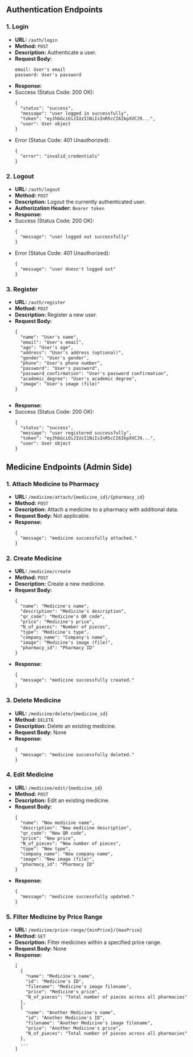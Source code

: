 ## Authentication Endpoints

### 1. Login

- **URL:** `/auth/login`
- **Method:** `POST`
- **Description:** Authenticate a user.
- **Request Body:**
  ```plaintext
  email: User's email
  password: User's password

- **Response:**
- Success (Status Code: 200 OK):
  ```
  {
    "status": "success",
    "message": "user logged in successfully",
    "token": "eyJhbGciOiJIUzI1NiIsInR5cCI6IkpXVCJ9...",
    "user": User object
  }
  ```
- Error (Status Code: 401 Unauthorized):
  ```
  {
    "error": "invalid_credentials"
  }
  ```

### 2. Logout

- **URL:** `/auth/logout`
- **Method:** `POST`
- **Description:** Logout the currently authenticated user.
- **Authorization Header:** `Bearer token`
- **Response:**
- Success (Status Code: 200 OK):
  ```
  {
    "message": "user logged out successfully"
  }
  ```
- Error (Status Code: 401 Unauthorized):
  ```
  {
    "message": "user doesn't logged out"
  }
  ```
### 3. Register

- **URL:** `/auth/register`
- **Method:** `POST`
- **Description:** Register a new user.
- **Request Body:**
  ```plaintext
  {
    "name": "User's name",
    "email": "User's email",
    "age": "User's age",
    "address": "User's address (optional)",
    "gender": "User's gender",
    "phone": "User's phone number",
    "password": "User's password",
    "password_confirmation": "User's password confirmation",
    "academic_degree": "User's academic degree",
    "image": "User's image (file)"
  }


- **Response:**
- Success (Status Code: 200 OK):
  ```
  {
    "status": "success",
    "message": "user registered successfully",
    "token": "eyJhbGciOiJIUzI1NiIsInR5cCI6IkpXVCJ9...",
    "user": User object
  }
  
## Medicine Endpoints (Admin Side)

### 1. Attach Medicine to Pharmacy

- **URL:** `/medicine/attach/{medicine_id}/{pharmacy_id}`
- **Method:** `POST`
- **Description:** Attach a medicine to a pharmacy with additional data.
- **Request Body:** Not applicable.
- **Response:**
  ```plaintext
  {
    "message": "medicine successfully attached."
  }
### 2. Create Medicine

- **URL:** `/medicine/create`
- **Method:** `POST`
- **Description:** Create a new medicine.
- **Request Body:**
  ```plaintext
  {
    "name": "Medicine's name",
    "description": "Medicine's description",
    "qr_code": "Medicine's QR code",
    "price": "Medicine's price",
    "N_of_pieces": "Number of pieces",
    "type": "Medicine's type",
    "company_name": "Company's name",
    "image": "Medicine's image (file)",
    "pharmacy_id": "Pharmacy ID"
  }
- **Response:**
  ```plaintext
  {
    "message": "medicine successfully created."
  }

### 3. Delete Medicine

- **URL:** `/medicine/delete/{medicine_id}`
- **Method:** `DELETE`
- **Description:** Delete an existing medicine.
- **Request Body:** None
- **Response:**
  ```plaintext
  {
    "message": "medicine successfully deleted."
  }

### 4. Edit Medicine

- **URL:** `/medicine/edit/{medicine_id}`
- **Method:** `POST`
- **Description:** Edit an existing medicine.
- **Request Body:**
  ```plaintext
  {
    "name": "New medicine name",
    "description": "New medicine description",
    "qr_code": "New QR code",
    "price": "New price",
    "N_of_pieces": "New number of pieces",
    "type": "New type",
    "company_name": "New company name",
    "image": "New image (file)",
    "pharmacy_id": "Pharmacy ID"
  }
- **Response:**
  ```plaintext
  {
    "message": "medicine successfully updated."
  }
### 5. Filter Medicine by Price Range

- **URL:** `/medicine/price-range/{minPrice}/{maxPrice}`
- **Method:** `GET`
- **Description:** Filter medicines within a specified price range.
- **Request Body:** None
- **Response:**
  ```plaintext
  [
    {
      "name": "Medicine's name",
      "id": "Medicine's ID",
      "filename": "Medicine's image filename",
      "price": "Medicine's price",
      "N_of_pieces": "Total number of pieces across all pharmacies"
    },
    {
      "name": "Another Medicine's name",
      "id": "Another Medicine's ID",
      "filename": "Another Medicine's image filename",
      "price": "Another Medicine's price",
      "N_of_pieces": "Total number of pieces across all pharmacies"
    },
    ...
  ]







